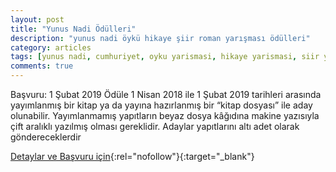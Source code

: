 ```yaml
---
layout: post
title: "Yunus Nadi Ödülleri"
description: "yunus nadi öykü hikaye şiir roman yarışması ödülleri"
category: articles
tags: [yunus nadi, cumhuriyet, oyku yarismasi, hikaye yarismasi, siir yarismasi, roman yarismasi]
comments: true
---
```


Başvuru: 1 Şubat 2019
Ödüle 1 Nisan 2018 ile 1 Şubat 2019 tarihleri arasında yayımlanmış bir kitap ya da yayına hazırlanmış bir “kitap dosyası” ile aday olunabilir. Yayımlanmamış yapıtların beyaz dosya kâğıdına makine yazısıyla çift aralıklı yazılmış olması gereklidir. Adaylar yapıtlarını altı adet olarak göndereceklerdir

[Detaylar ve Başvuru için](http://www.cumhuriyet.com.tr/haber/turkiye/1173432/74._Yil_Yunus_Nadi_Odulleri.html?utm_source=edebiyatyarismalari.com&utm_medium=affiliate){:rel="nofollow"}{:target="_blank"}